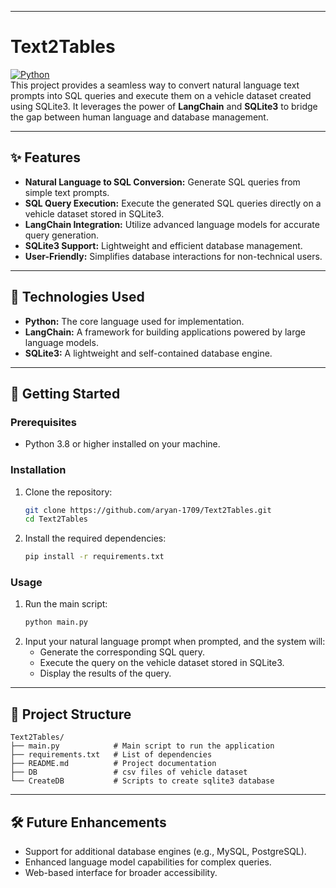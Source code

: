 
---

# Text2Tables

[![Python](https://img.shields.io/badge/Python-100%25-blue.svg)](https://www.python.org/)  
This project provides a seamless way to convert natural language text prompts into SQL queries and execute them on a vehicle dataset created using SQLite3. It leverages the power of **LangChain** and **SQLite3** to bridge the gap between human language and database management.

---

## ✨ Features

- **Natural Language to SQL Conversion:** Generate SQL queries from simple text prompts.
- **SQL Query Execution:** Execute the generated SQL queries directly on a vehicle dataset stored in SQLite3.
- **LangChain Integration:** Utilize advanced language models for accurate query generation.
- **SQLite3 Support:** Lightweight and efficient database management.
- **User-Friendly:** Simplifies database interactions for non-technical users.

---

## 🔧 Technologies Used

- **Python:** The core language used for implementation.
- **LangChain:** A framework for building applications powered by large language models.
- **SQLite3:** A lightweight and self-contained database engine.

---

## 🚀 Getting Started

### Prerequisites
- Python 3.8 or higher installed on your machine.

### Installation
1. Clone the repository:
   ```bash
   git clone https://github.com/aryan-1709/Text2Tables.git
   cd Text2Tables
   ```
2. Install the required dependencies:
   ```bash
   pip install -r requirements.txt
   ```

### Usage
1. Run the main script:
   ```bash
   python main.py
   ```
2. Input your natural language prompt when prompted, and the system will:
   - Generate the corresponding SQL query.
   - Execute the query on the vehicle dataset stored in SQLite3.
   - Display the results of the query.

---

## 📂 Project Structure
```plaintext
Text2Tables/
├── main.py            # Main script to run the application
├── requirements.txt   # List of dependencies
├── README.md          # Project documentation
├── DB                 # csv files of vehicle dataset
└── CreateDB           # Scripts to create sqlite3 database

```

---

## 🛠 Future Enhancements
- Support for additional database engines (e.g., MySQL, PostgreSQL).
- Enhanced language model capabilities for complex queries.
- Web-based interface for broader accessibility.
